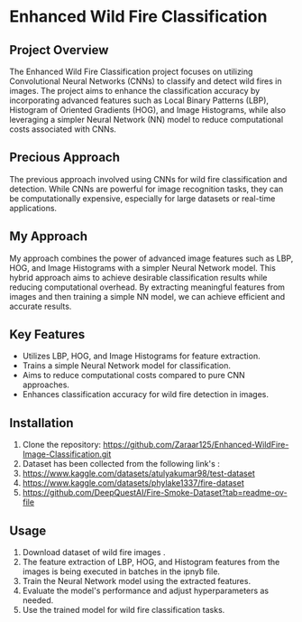 # Enhanced Wild Fire Classification

## Project Overview
The Enhanced Wild Fire Classification project focuses on utilizing Convolutional Neural Networks (CNNs) to classify and detect wild fires in images. The project aims to enhance the classification accuracy by incorporating advanced features such as Local Binary Patterns (LBP), Histogram of Oriented Gradients (HOG), and Image Histograms, while also leveraging a simpler Neural Network (NN) model to reduce computational costs associated with CNNs.

## Precious Approach
The previous approach involved using CNNs for wild fire classification and detection. While CNNs are powerful for image recognition tasks, they can be computationally expensive, especially for large datasets or real-time applications.

## My Approach
My approach combines the power of advanced image features such as LBP, HOG, and Image Histograms with a simpler Neural Network model. This hybrid approach aims to achieve desirable classification results while reducing computational overhead. By extracting meaningful features from images and then training a simple NN model, we can achieve efficient and accurate results.

## Key Features
- Utilizes LBP, HOG, and Image Histograms for feature extraction.
- Trains a simple Neural Network model for classification.
- Aims to reduce computational costs compared to pure CNN approaches.
- Enhances classification accuracy for wild fire detection in images.

## Installation
1. Clone the repository: https://github.com/Zaraar125/Enhanced-WildFire-Image-Classification.git
2. Dataset has been collected from the following link's :
3. https://www.kaggle.com/datasets/atulyakumar98/test-dataset
4. https://www.kaggle.com/datasets/phylake1337/fire-dataset
5. https://github.com/DeepQuestAI/Fire-Smoke-Dataset?tab=readme-ov-file
## Usage
1. Download dataset of wild fire images .
2. The feature extraction of LBP, HOG, and Histogram features from the images is being executed in batches in the ipnyb file.
3. Train the Neural Network model using the extracted features.
4. Evaluate the model's performance and adjust hyperparameters as needed.
5. Use the trained model for wild fire classification tasks.
